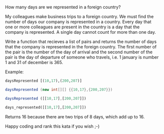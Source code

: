 How many days are we represented in a foreign country?

My colleagues make business trips to a foreign country. We must find the number of days our company is represented in a country. Every day that one or more colleagues are present in the country is a day that the company is represented. A single day cannot count for more than one day.

Write a function that recieves a list of pairs and returns the number of days that the company is represented in the foreign country. The first number of the pair is the number of the day of arrival and the second number of the pair is the day of departure of someone who travels, i.e. 1 january is number 1 and 31 of december is 365.

Example:
```haskell
daysRepresented [(10,17),(200,207)]
```
```java
daysRepresented (new int[][] {{10,17},{200,207}}) 
```
```javascript
daysRepresented ([[10,17],[200,207]])
```
```python
days_represented([[10,17],[200,207]])
```

Returns 16 because there are two trips of 8 days, which add up to 16.


Happy coding and rank this kata if you wish ;-)

